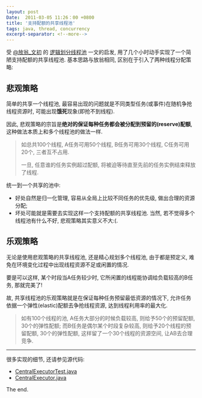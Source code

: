 ```yaml
---
layout: post
Date:  2011-03-05 11:26：00 +0800
title: '支持配额的共享线程池'
tags: java, thread, concurrency
excerpt-separator: <!--more--> 
---
```


受 [@放翁_文初](http://weibo.com/fangweng) 的 [逻辑划分线程池](http://www.blogjava.net/cenwenchu/archive/2011/03/01/345387.html) 一文的启发, 用了几个小时动手实现了一个简陋支持配额的共享线程池. 基本思路与放翁相同, 区别在于引入了两种线程分配策略:

<!--more--> 

## 悲观策略

简单的共享一个线程池, 最容易出现的问题就是不同类型任务(或事件)在随机争抢线程资源时, 可能出现**饿死**现象(即抢不到线程).

因此, 悲观策略的宗旨是**绝对的保证每种任务都会被分配到预留的(reserve)配额**, 这种做法本质上和多个线程池的做法一样. 

> 如总共100个线程, A任务可用50个线程, B任务可用30个线程, C任务可用20个, 三者互不占用.
>
>  一旦, 任意谁的任务实例超过配额, 将被迫等待直至先前的任务实例结束释放了线程.

统一到一个共享的池中:

* 好处自然是归一化管理, 容易从全局上比较不同任务的优先级, 做出合理的资源分配; 
* 坏处可能就是需要去实现这样一个支持配额的共享线程池. 当然, 若不觉得多个线程池有什么不好, 悲观策略其实意义不大:(.

## 乐观策略

无论是使用悲观策略的共享线程池, 还是精心规划多个线程池, 由于都是预定义, 难免在环境变化过程中出现线程资源不足或闲置的情况.

 要是可以这样, 某个时段当A任务较少时,  它所闲置的线程能协调给负载较高的B任务, 那就完美了!

故,  共享线程池的乐观策略就是在保证每种任务预留最低资源的情况下, 允许任务依据一个弹性(elastic)配额去争抢线程资源, 达到线程利用率的最大化. 

> 如有100个线程的池, A任务大部分的时候负载较高, 则给予50个的预留配额, 30个的弹性配额; 而B任务是偶尔某个时段复杂较高, 则给予20个线程的预留配额, 30个的弹性配额, 这样留了一个30个线程的资源空间, 让AB去合理竞争.

----

很多实现的细节, 还请参见源代码:

* [CentralExecutorTest.java](https://github.com/zhongl/jtoolkit/blob/master/common/src/test/java/com/github/zhongl/jtoolkit/CentralExecutorTest.java)
* [CentralExecutor.java](https://github.com/zhongl/jtoolkit/blob/master/common/src/main/java/com/github/zhongl/jtoolkit/CentralExecutor.java)

The end.